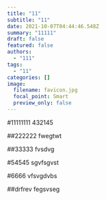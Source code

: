 ```yaml
---
title: "11"
subtitle: "11"
date: 2021-10-07T04:44:46.548Z
summary: "11111"
draft: false
featured: false
authors:
  - "111"
tags:
  - "11"
categories: []
image:
  filename: favicon.jpg
  focal_point: Smart
  preview_only: false
---
```

#11111111
  432145

##222222
   fwegtwt
  
##33333
   fvsdvg

#54545
  sgvfsgvst

#6666
  vfsvgdvbs 

##drfrev
   fegsvseg